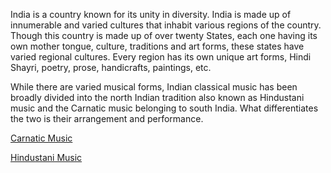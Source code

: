 India is a country known for its unity in diversity. India is made up 
of innumerable and varied cultures that inhabit various regions of the 
country. Though this country is made up of over twenty States, each one 
having its own mother tongue, culture, traditions and art forms, these 
states have varied regional cultures. Every region has its own unique 
art forms, Hindi Shayri, poetry, prose, handicrafts, paintings, etc.

While there are varied musical forms, Indian classical music has been 
broadly divided into the north Indian tradition also known as 
Hindustani music and the Carnatic music belonging to south India. What 
differentiates the two is their arrangement and performance.

[Carnatic Music](http://www.carnaticindia.com/)

[Hindustani Music](http://www.artindia.net/hindustani.html)

